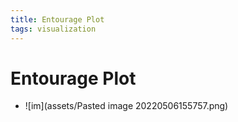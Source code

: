 ```yaml
---
title: Entourage Plot
tags: visualization
---
```


# Entourage Plot
- ![im](assets/Pasted image 20220506155757.png)














